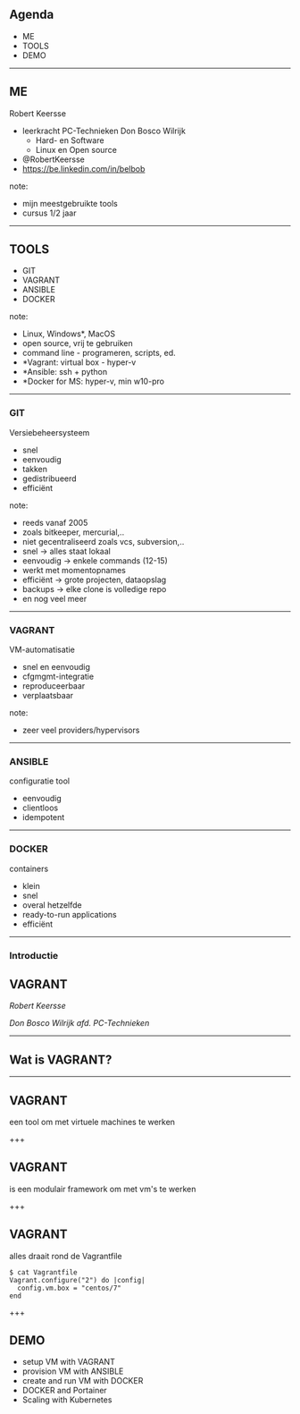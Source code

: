 ## Agenda

* ME
* TOOLS
* DEMO

---

## ME

Robert Keersse

* leerkracht PC-Technieken Don Bosco Wilrijk
  - Hard- en Software
  - Linux en Open source
* @RobertKeersse
* https://be.linkedin.com/in/belbob  

note:
- mijn meestgebruikte tools
- cursus 1/2 jaar

---

## TOOLS

* GIT
* VAGRANT
* ANSIBLE
* DOCKER

note:
- Linux, Windows*, MacOS
- open source, vrij te gebruiken
- command line - programeren, scripts, ed.
- *Vagrant: virtual box - hyper-v
- *Ansible: ssh + python
- *Docker for MS: hyper-v, min w10-pro

---

### GIT

Versiebeheersysteem
  - snel
  - eenvoudig
  - takken
  - gedistribueerd
  - efficiënt

note:
- reeds vanaf 2005
- zoals bitkeeper, mercurial,..
- niet gecentraliseerd zoals vcs, subversion,..
- snel -> alles staat lokaal
- eenvoudig -> enkele commands (12-15)
- werkt met momentopnames
- efficiënt -> grote projecten, dataopslag
- backups -> elke clone is volledige repo
- en nog veel meer

---

### VAGRANT

VM-automatisatie
  - snel en eenvoudig
  - cfgmgmt-integratie
  - reproduceerbaar
  - verplaatsbaar

note:
- zeer veel providers/hypervisors

---

### ANSIBLE

configuratie tool
  - eenvoudig
  - clientloos
  - idempotent

---

### DOCKER

containers
  - klein
  - snel
  - overal hetzelfde
  - ready-to-run applications
  - efficiënt

---

### Introductie
## VAGRANT

*Robert Keersse*

*Don Bosco Wilrijk*
*afd. PC-Technieken*

---

## Wat is VAGRANT?

---

## VAGRANT
een tool om met virtuele machines te werken

+++

## VAGRANT
is een modulair framework om met vm's te werken

+++

## VAGRANT
alles draait rond de Vagrantfile

```
$ cat Vagrantfile
Vagrant.configure("2") do |config|
  config.vm.box = "centos/7"
end
```
+++

## DEMO

* setup VM with VAGRANT
* provision VM with ANSIBLE
* create and run VM with DOCKER
* DOCKER and Portainer
* Scaling with Kubernetes
